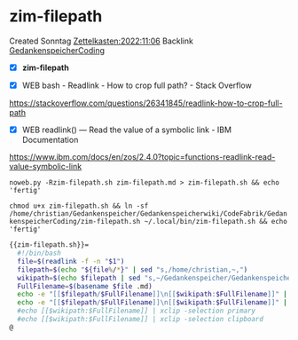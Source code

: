 # zim-filepath
Created Sonntag [Zettelkasten:2022:11:06]()
Backlink [GedankenspeicherCoding](../GedankenspeicherCoding.md)

- [X] **zim-filepath**



- [X] WEB bash - Readlink - How to crop full path? - Stack Overflow

 <https://stackoverflow.com/questions/26341845/readlink-how-to-crop-full-path>

- [X] WEB readlink() — Read the value of a symbolic link - IBM Documentation

 <https://www.ibm.com/docs/en/zos/2.4.0?topic=functions-readlink-read-value-symbolic-link>

  ``noweb.py -Rzim-filepath.sh zim-filepath.md > zim-filepath.sh && echo 'fertig'``


``chmod u+x zim-filepath.sh && ln -sf /home/christian/Gedankenspeicher/Gedankenspeicherwiki/CodeFabrik/GedankenspeicherCoding/zim-filepath.sh ~/.local/bin/zim-filepath.sh && echo 'fertig'``


```bash
{{zim-filepath.sh}}=
  #!/bin/bash
  file=$(readlink -f -n "$1")
  filepath=$(echo "${file%/*}" | sed "s,/home/christian,~,")
  wikipath=$(echo $filepath | sed "s,~/Gedankenspeicher/Gedankenspeicherwiki/,," | sed "s,/,:,g")
  FullFilename=$(basename $file .md)
  echo -e "[[$filepath/$FullFilename]]\n[[$wikipath:$FullFilename]]" | xclip -selection primary
  echo -e "[[$filepath/$FullFilename]]\n[[$wikipath:$FullFilename]]" | xclip -selection clipboard
  #echo [[$wikipath:$FullFilename]] | xclip -selection primary
  #echo [[$wikipath:$FullFilename]] | xclip -selection clipboard
@
```

